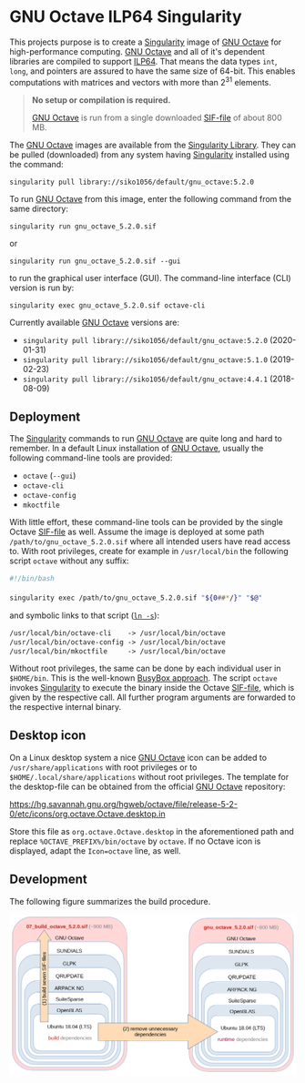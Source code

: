 # GNU Octave ILP64 Singularity

This projects purpose is to create a [Singularity][] image of [GNU Octave][]
for high-performance computing.  [GNU Octave][] and all of it's dependent
libraries are compiled to support [ILP64][].  That means the data types
`int`, `long`, and pointers are assured to have the same size of 64-bit.
This enables computations with matrices and vectors with more than
2<sup>31</sup> elements.

[Singularity]: https://sylabs.io/singularity/
[GNU Octave]: https://www.octave.org/
[ILP64]: https://en.wikipedia.org/wiki/64-bit_computing#64-bit_data_models

> **No setup or compilation is required.**
>
> [GNU Octave][] is run from a single downloaded [SIF-file][] of about 800 MB.

[SIF-file]: https://sylabs.io/guides/3.5/user-guide/security.html#singularity-image-format-sif

The [GNU Octave][] images are available from the [Singularity Library][].
They can be pulled (downloaded) from any system having [Singularity][]
installed using the command:

[Singularity Library]: https://cloud.sylabs.io/library/siko1056

    singularity pull library://siko1056/default/gnu_octave:5.2.0

To run [GNU Octave][] from this image, enter the following command from the
same directory:

    singularity run gnu_octave_5.2.0.sif

or

    singularity run gnu_octave_5.2.0.sif --gui

to run the graphical user interface (GUI).  The command-line interface (CLI)
version is run by:

    singularity exec gnu_octave_5.2.0.sif octave-cli

Currently available [GNU Octave][] versions are:

- `singularity pull library://siko1056/default/gnu_octave:5.2.0` (2020-01-31)
- `singularity pull library://siko1056/default/gnu_octave:5.1.0` (2019-02-23)
- `singularity pull library://siko1056/default/gnu_octave:4.4.1` (2018-08-09)


## Deployment

The [Singularity][] commands to run [GNU Octave][] are quite long and hard to
remember.  In a default Linux installation of [GNU Octave][], usually the
following command-line tools are provided:

- `octave` (`--gui`)
- `octave-cli`
- `octave-config`
- `mkoctfile`

With little effort, these command-line tools can be provided by the single
Octave [SIF-file][] as well.  Assume the image is deployed at some path
`/path/to/gnu_octave_5.2.0.sif` where all intended users have read access to.
With root privileges, create for example in `/usr/local/bin` the following
script `octave` without any suffix:

```bash
#!/bin/bash

singularity exec /path/to/gnu_octave_5.2.0.sif "${0##*/}" "$@"
```

and symbolic links to that script ([`ln -s`](https://linux.die.net/man/1/ln)):

    /usr/local/bin/octave-cli    -> /usr/local/bin/octave
    /usr/local/bin/octave-config -> /usr/local/bin/octave
    /usr/local/bin/mkoctfile     -> /usr/local/bin/octave

Without root privileges, the same can be done by each individual user in
`$HOME/bin`.  This is the well-known [BusyBox approach][].  The script `octave`
invokes [Singularity][] to execute the binary inside the Octave [SIF-file][],
which is given by the respective call.  All further program arguments are
forwarded to the respective internal binary.

[BusyBox approach]: https://en.wikipedia.org/wiki/BusyBox#Single_binary


## Desktop icon

On a Linux desktop system a nice [GNU Octave][] icon can be added to
`/usr/share/applications` with root privileges or to
`$HOME/.local/share/applications` without root privileges.  The template for
the desktop-file can be obtained from the official [GNU Octave][] repository:

https://hg.savannah.gnu.org/hgweb/octave/file/release-5-2-0/etc/icons/org.octave.Octave.desktop.in

Store this file as `org.octave.Octave.desktop` in the aforementioned path and
replace `%OCTAVE_PREFIX%/bin/octave` by `octave`.  If no Octave icon is
displayed, adapt the `Icon=octave` line, as well.


## Development

The following figure summarizes the build procedure.

![build](doc/build.png)
